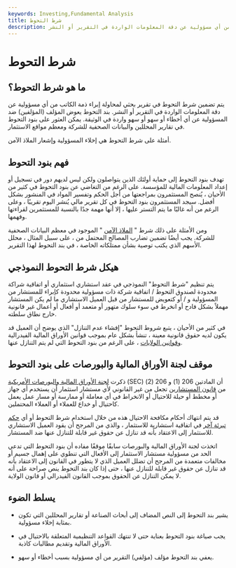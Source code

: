 ```yaml
---
keywords: Investing,Fundamental Analysis
title: شرط التحوط
description: شرط التحوط هو بند في تقرير بحثي يحاول إعفاء الكاتب من أي مسؤولية عن دقة المعلومات الواردة في التقرير أو النشر.
---
```


# شرط التحوط
## ما هو شرط التحوط؟

يتم تضمين شرط التحوط في تقرير بحثي لمحاولة إبراء ذمة الكاتب من أي مسؤولية عن دقة المعلومات الواردة في التقرير أو النشر. بند التحوط يعوض المؤلف (المؤلفين) ضد المسؤولية عن أي أخطاء أو سهو أو سهو واردة في الوثيقة. يمكن العثور على بنود التحوط في تقارير المحللين والبيانات الصحفية للشركة ومعظم مواقع الاستثمار.

أمثلة على شرط التحوط هي إخلاء المسؤولية وإشعار الملاذ الآمن.

## فهم بنود التحوط

تهدف بنود التحوط إلى حماية أولئك الذين يتواصلون ولكن ليس لديهم دور في تسجيل أو إعداد المعلومات المالية للمؤسسة. على الرغم من التغاضي عن بنود التحوط في كثير من الأحيان ، يُنصح المستثمرون بمراجعتها من أجل الحكم وتفسير المواد في المنشور بشكل أفضل. سيجد المستثمرون بنود التحوط في كل تقرير مالي يُنشر اليوم تقريبًا ، وعلى الرغم من أنه غالبًا ما يتم التستر عليها ، إلا أنها مهمة جدًا بالنسبة للمستثمرين لقراءتها وفهمها.

ومن الأمثلة على ذلك شرط " [الملاذ الآمن](/safeharbor) " الموجود في معظم البيانات الصحفية للشركة. يجب أيضًا تضمين تضارب المصالح المحتمل من ، على سبيل المثال ، محلل الأسهم الذي يكتب توصية بشأن ممتلكاته الخاصة ، في بند التحوط لهذا التقرير.

## هيكل شرط التحوط النموذجي

يتم تنظيم "شرط التحوط" النموذجي في عقد استشاري استثماري أو اتفاقية شراكة محدودة لصندوق التحوط / اتفاقية شركة ذات مسؤولية محدودة كإبراء للمستشار من المسؤولية و / أو كتعويض للمستشار من قبل العميل الاستشاري ما لم يكن المستشار مهملاً بشكل فادح أو انخرط في سوء سلوك متهور أو متعمد أو أفعال أو أعمال غير قانونية خارج نطاق سلطته.

في كثير من الأحيان ، يتبع شروط التحوط "إفشاء عدم التنازل" الذي يوضح أن العميل قد يكون لديه حقوق قانونية معينة ، تنشأ بشكل عام بموجب قوانين الأوراق المالية الفيدرالية [وقوانين الولايات](/stateadmin) ، على الرغم من بنود التحوط التي لم يتم التنازل عنها.

## موقف لجنة الأوراق المالية والبورصات على بنود التحوط

ذكرت [لجنة الأوراق المالية والبورصات الأمريكية](/sec) (SEC) أن المادتين 206 (1) و 206 (2) من [قانون المستشارين](/investadvact) تجعل من غير القانوني لأي مستشار استثمار أن يستخدم أي جهاز أو مخطط أو حيلة للاحتيال أو الانخراط في أي معاملة أو ممارسة أو مسار عمل يعمل كاحتيال أو خداع للعملاء أو العملاء المحتملين.

قد يتم انتهاك أحكام مكافحة الاحتيال هذه من خلال استخدام شرط التحوط أو أي [حكم تبرئة آخر](/exculpatory-clause) في اتفاقية استشارية للاستثمار ، والذي من المرجح أن يقود العميل الاستشاري للاستثمار إلى الاعتقاد بأنه قد تنازل عن حقوق غير قابلة للتنازل عنها ضد المستشار.

اتخذت لجنة الأوراق المالية والبورصات سابقًا موقفًا مفاده أن بنود التحوط التي تدعي الحد من مسؤولية مستشار الاستثمار إلى الأفعال التي تنطوي على إهمال جسيم أو مخالفات متعمدة من المرجح أن تضلل العميل الذي لا يتطور في القانون إلى الاعتقاد بأنه قد تنازل عن حقوق غير قابلة للتنازل عنها ، حتى إذا كان بند التحوط ينص صراحة على أنه لا يمكن التنازل عن الحقوق بموجب القانون الفيدرالي أو قانون الولاية.

## يسلط الضوء

- يشير بند التحوط إلى النص المضاف إلى أبحاث الصناعة أو تقارير المحللين التي تكون بمثابة إخلاء مسؤولية.

- يجب صياغة بنود التحوط بعناية حتى لا تنتهك القواعد التنظيمية المتعلقة بالاحتيال في الأوراق المالية وتقديم مطالبات كاذبة.

- يعفي بند التحوط مؤلف (مؤلفي) التقرير من أي مسؤولية بسبب أخطاء أو سهو.

